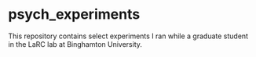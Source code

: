 # psych_experiments
This repository contains select experiments I ran while a graduate student in the LaRC lab at Binghamton University.
